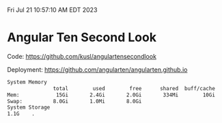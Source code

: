 Fri Jul 21 10:57:10 AM EDT 2023

# Angular Ten Second Look

Code: https://github.com/kusl/angulartensecondlook

Deployment: https://github.com/angularten/angularten.github.io

```bash
System Memory
               total        used        free      shared  buff/cache   available
Mem:            15Gi       2.4Gi       2.0Gi       334Mi        10Gi        12Gi
Swap:          8.0Gi       1.0Mi       8.0Gi
System Storage
1.1G	.
